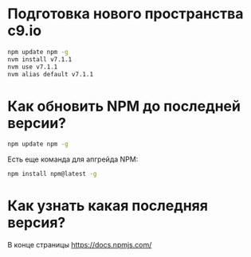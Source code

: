 Подготовка нового пространства c9.io
=====================================
```bash
npm update npm -g
nvm install v7.1.1
nvm use v7.1.1
nvm alias default v7.1.1
```

Как обновить NPM до последней версии?
=====================================
```bash
npm update npm -g
```

Есть еще команда для апгрейда NPM:

```bash
npm install npm@latest -g
```

Как узнать какая последняя версия?
=================================

В конце страницы https://docs.npmjs.com/
